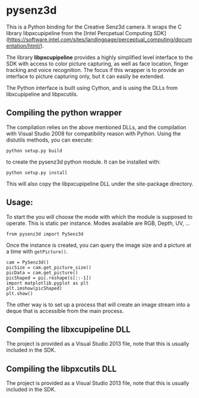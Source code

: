 # pysenz3d

This is a Python binding for the Creative Senz3d camera. It wraps the C library libpxcupipeline from the [Intel Percpetual Computing SDK] (https://software.intel.com/sites/landingpage/perceptual_computing/documentation/html/). 

The library **libpxcupipeline** provides a highly simplified level interface to the SDK with access to color picture capturing, 
as well as face location, finger tracking and voice recognition. 
The focus if this wrapper is to provide an interface to picture capturing only, but it can easily be extended.

The Python interface is built using Cython, and is using the DLLs from libxcupipeline and libpxcutils. 

## Compiling the python wrapper
The compilation relies on the above mentioned DLLs, and the compilation with Visual Studio 2008 for compatibility reason with Python.
Using the distutils methods, you can execute:

```
python setup.py build
```

to create the pysenz3d python module. It can be installed with:

```
python setup.py install
```
This will also copy the libpxcupipeline DLL under the site-package directory.

## Usage:
To start the you will choose the mode with which the module is supposed to operate. This is static per instance.
Modes available are RGB, Depth, UV, ...
```
from pysenz3d import PySenz3d
```
Once the instance is created, you can query the image size and a picture at a time with `getPicture()`.
```
cam = PySenz3d()
picSize = cam.get_picture_size()
picData = cam.get_picture()
picShaped = pic.reshape(s[::-1])
import matplotlib.pyplot as plt
plt.imshow(picShaped)
plt.show()
```
The other way is to set up a process that will create an image stream into a deque that is accessible from the main process.

## Compiling the libxcupipeline DLL
The project is provided as a Visual Studio 2013 file, note that this is usually included in the SDK.

## Compiling the libpxcutils DLL
The project is provided as a Visual Studio 2013 file, note that this is usually included in the SDK.

